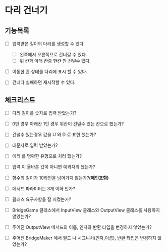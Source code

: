 # 다리 건너기

## 기능목록
- [ ] 입력받은 길이의 다리를 생성할 수 있다
  * [ ] 왼쪽에서 오른쪽으로 건너갈 수 있다.
  * [ ] 위 칸과 아래 칸중 한칸 만 건널수 있다.
- [ ] 이동한 칸 상태를 다리에 표시 할 수 있다.
- [ ] 건너다 실패하면 재시작할 수 있다.



## 체크리스트

- [ ] 다리 길이를 숫자로 입력 받았는가?
- [ ] 0인 경우 아래칸 1인 경우 위칸이 건널수 있는 칸으로 했는가? 
- [ ] 건널수 있는경우 값을 U 와 D 로 표현 했는가?
- [ ] 대문자로 입력 받았는가?
- [ ] 에러 를 명확한 유형으로 처리 했는가?
- [ ] 입력 이 올바른 값이 아니면 예외처리 했는가?
- [ ] 함수의 길이가 10라인을 넘어가지 않는가?**(메인포함)**
- [ ] 메서드 파라미터는 3개 이하 인가?
- [ ] 클래스 요구사항을 잘 지켰는가?
- [ ] BridgeGame 클래스에서 InputView 클래스와 OutputView  클래스를 사용하지 않았는가?
- [ ] 주어진 OutputView 메서드의 이름, 인자와 반환 타입을 변경하지 않았는가?
- [ ] 주어진 BridgeMaker 에서 필드 나 시그니처(인자,이름), 반환 타입은 변경하지 않았는가?

